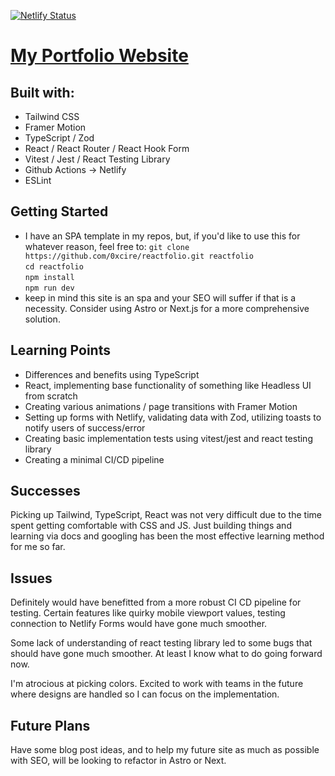 [![Netlify Status](https://api.netlify.com/api/v1/badges/f7e71410-11cc-42d2-92a7-0a796c109e02/deploy-status)](https://app.netlify.com/sites/ecfolio/deploys)

# [My Portfolio Website](https://ecfolio.netlify.app/)

## Built with:

- Tailwind CSS
- Framer Motion
- TypeScript / Zod
- React / React Router / React Hook Form
- Vitest / Jest / React Testing Library
- Github Actions -> Netlify
- ESLint

## Getting Started

- I have an SPA template in my repos, but, if you'd like to use this for whatever reason, feel free to:
   `git clone https://github.com/0xcire/reactfolio.git reactfolio` \
   `cd reactfolio` \
   `npm install` \
   `npm run dev`
- keep in mind this site is an spa and your SEO will suffer if that is a necessity. Consider using Astro or Next.js for a more comprehensive solution.

## Learning Points

- Differences and benefits using TypeScript
- React, implementing base functionality of something like Headless UI from scratch
- Creating various animations / page transitions with Framer Motion
- Setting up forms with Netlify, validating data with Zod, utilizing toasts to notify users of success/error
- Creating basic implementation tests using vitest/jest and react testing library
- Creating a minimal CI/CD pipeline

## Successes

Picking up Tailwind, TypeScript, React was not very difficult due to the time spent getting comfortable with CSS and JS. Just building things and learning via docs and googling has been the most effective learning method for me so far.

## Issues

Definitely would have benefitted from a more robust CI CD pipeline for testing. Certain features like quirky mobile viewport values, testing connection to Netlify Forms would have gone much smoother.

Some lack of understanding of react testing library led to some bugs that should have gone much smoother. At least I know what to do going forward now.

I'm atrocious at picking colors. Excited to work with teams in the future where designs are handled so I can focus on the implementation.

## Future Plans

Have some blog post ideas, and to help my future site as much as possible with SEO, will be looking to refactor in Astro or Next.
